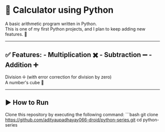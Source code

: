 # 🧮 Calculator using  Python  

 A basic arithmetic program written in Python.  
 This is one of my first Python projects, and I plan to keep adding new features. 🚀  


 ---

 ## ✅ Features: - Multiplication ✖️ - Subtraction ➖ - Addition ➕  
 Division ➗ (with error correction for division by zero)  
 A number's cube 🔲  

 ---

 ## ▶️  How to Run  

 Clone this repository by executing the following command: ```bash git clone https://github.com/adityaupadhayay066-droid/python-series.git cd python-series
